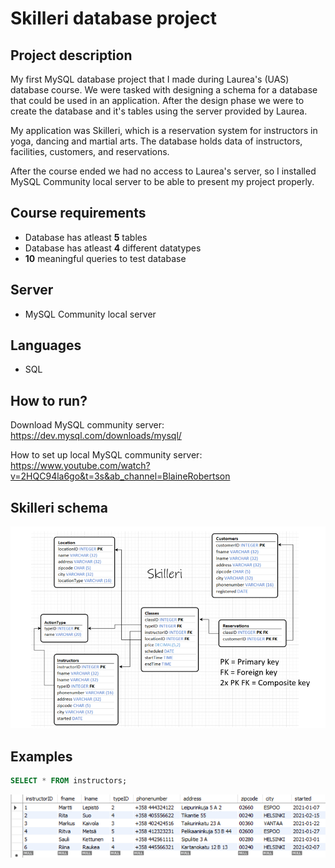 # Skilleri database project

## Project description

My first MySQL database project that I made during Laurea's (UAS) database course.
We were tasked with designing a schema for a database that could be used in an application.
After the design phase we were to create the database and it's tables using the server provided by Laurea.

My application was Skilleri, which is a reservation system for instructors in yoga, dancing and martial arts.
The database holds data of instructors, facilities, customers, and reservations.

After the course ended we had no access to Laurea's server, so
I installed MySQL Community local server to be able to present my project properly.

## Course requirements

- Database has atleast **5** tables
- Database has atleast **4** different datatypes
- **10** meaningful queries to test database

## Server

- MySQL Community local server


## Languages

- SQL

## How to run?

Download MySQL community server: https://dev.mysql.com/downloads/mysql/

How to set up local MySQL community server: 
https://www.youtube.com/watch?v=2HQC94la6go&t=3s&ab_channel=BlaineRobertson

## Skilleri schema
![schema](images/schema.png "schema")

## Examples

```sql
SELECT * FROM instructors;
```
![instructors](images/instructors.png "instructors")

